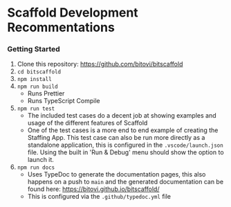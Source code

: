 # Scaffold Development Recommentations

### Getting Started
1. Clone this repository: https://github.com/bitovi/bitscaffold
2. `cd bitscaffold`
3. `npm install`
4. `npm run build`
    * Runs Prettier
    * Runs TypeScript Compile
5. `npm run test`
    * The included test cases do a decent job at showing examples and usage of the different features of Scaffold
    * One of the test cases is a more end to end example of creating the Staffing App. This test case can also be run more directly as a standalone application, this is configured in the `.vscode/launch.json` file. Using the built in 'Run & Debug' menu should show the option to launch it.
6. `npm run docs`
    * Uses TypeDoc to generate the documentation pages, this also happens on a push to `main` and the generated documentation can be found here: https://bitovi.github.io/bitscaffold/
    * This is configured via the `.github/typedoc.yml` file

